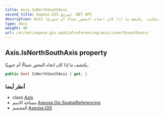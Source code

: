 ```yaml
---
title: Axis.IsNorthSouthAxis
second_title: Aspose.GIS لمرجع .NET API
description: Axis ملكية. يكتشف ما إذا كان اتجاه المحور شمالًا أم جنوبيًا.
type: docs
weight: 40
url: /ar/net/aspose.gis.spatialreferencing/axis/isnorthsouthaxis/
---
```

## Axis.IsNorthSouthAxis property

يكتشف ما إذا كان اتجاه المحور شمالًا أم جنوبيًا.

```csharp
public bool IsNorthSouthAxis { get; }
```

### أنظر أيضا

* class [Axis](../)
* مساحة الاسم [Aspose.Gis.SpatialReferencing](../../axis/)
* المجسم [Aspose.GIS](../../../)


